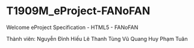 # T1909M_eProject-FANoFAN
Welcome eProject Specification - HTML5 - FANoFAN

Thành viên:
  Nguyễn Đình Hiếu
  Lê Thanh Tùng
  Vũ Quang Huy
  Phạm Tuân

